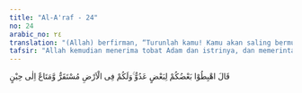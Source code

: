 ```yaml
---
title: "Al-A'raf - 24"
no: 24
arabic_no: ٢٤
translation: "(Allah) berfirman, “Turunlah kamu! Kamu akan saling bermusuhan satu sama lain. Bumi adalah tempat kediaman dan kesenanganmu sampai waktu yang telah ditentukan.”"
tafsir: "Allah kemudian menerima tobat Adam dan istrinya, dan memerintahkan keduanya keluar dari surga dan turun ke bumi. Allah memperkuat imannya dan menerima tobatnya karena nabi itu ma'shum (terpelihara dari dosa), bisa salah tetapi tidak bisa terjadi kesalahan karena dikoreksi Allah. Setelah tobatnya diterima, ia menjadi orang pilihan kembali dan mendapatkan bimbingan dari Allah, seperti dalam firman-Nya: \n\n¦ dan telah durhakalah Adam kepada Tuhannya, dan sesatlah dia. Kemudian Tuhannya memilih dia, maka Dia menerima tobatnya dan memberinya petunjuk. Dia (Allah) berfirman, \"Turunlah kamu berdua dari surga bersama-sama¦\" (thaha/20: 121-123)\n\nTelah menjadi sunatullah bahwa setiap perbuatan buruk akan mempunyai akibat yang buruk pula. Di bumi ini akan terjadi permusuhan, sebagian akan menjadi musuh dari sebagian yang lain. Iblis dan kawan-kawannya akan selalu memusuhi anak-cucu Adam. Sebaliknya anak-cucu Adam harus selalu waspada dan tetap memandang dan menjadikan Iblis itu musuh yang sangat berbahaya, karena kalau tidak mereka akan dijebloskan ke dalam neraka. Allah berfirman: \n\nSungguh, setan itu musuh bagimu, maka perlakukanlah ia sebagai musuh, karena sesungguhnya setan itu hanya mengajak golongannya agar mereka menjadi penghuni neraka yang menyala-nyala. (Fathir/35: 6)\n\nMereka akan tinggal dan menetap di bumi dilengkapi dengan sumber penghidupan yang menjadi kesenangannya sampai kepada waktu yang telah ditentukan oleh Allah, yaitu pada waktu berakhirnya ajal dan tibanya hari Kiamat sesuai dengan firman Allah: \n\nDan sungguh, Kami telah menempatkan kamu di bumi dan di sana Kami sediakan (sumber) penghidupan untukmu... (al-A'raf/7: 10)"
---
```

قَالَ اهْبِطُوْا بَعْضُكُمْ لِبَعْضٍ عَدُوٌّ ۚوَلَكُمْ فِى الْاَرْضِ مُسْتَقَرٌّ وَّمَتَاعٌ اِلٰى حِيْنٍ 